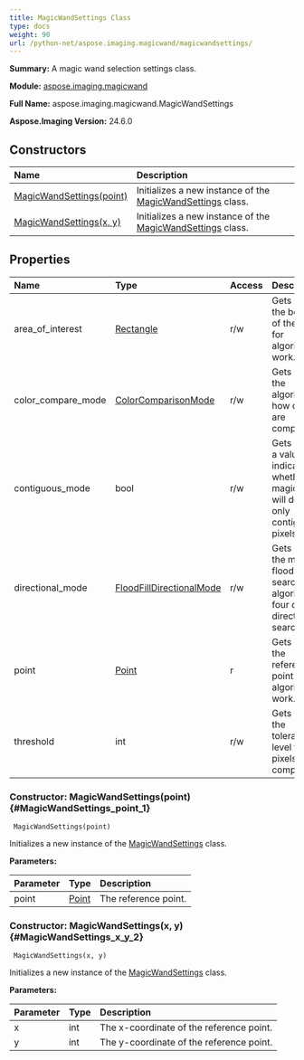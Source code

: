 ```yaml
---
title: MagicWandSettings Class
type: docs
weight: 90
url: /python-net/aspose.imaging.magicwand/magicwandsettings/
---
```


**Summary:** A magic wand selection settings class.

**Module:** [aspose.imaging.magicwand](/imaging/python-net/aspose.imaging.magicwand/)

**Full Name:** aspose.imaging.magicwand.MagicWandSettings

**Aspose.Imaging Version:** 24.6.0

## **Constructors**
| **Name** | **Description** |
| :- | :- |
| [MagicWandSettings(point)](#MagicWandSettings_point_1) | Initializes a new instance of the [MagicWandSettings](/imaging/python-net/aspose.imaging.magicwand/magicwandsettings/) class. |
| [MagicWandSettings(x, y)](#MagicWandSettings_x_y_2) | Initializes a new instance of the [MagicWandSettings](/imaging/python-net/aspose.imaging.magicwand/magicwandsettings/) class. |
## **Properties**
| **Name** | **Type** | **Access** | **Description** |
| :- | :- | :- | :- |
| area_of_interest | [Rectangle](/imaging/python-net/aspose.imaging/rectangle) | r/w | Gets or sets the bounds of the area for algorithm work. |
| color_compare_mode | [ColorComparisonMode](/imaging/python-net/aspose.imaging.magicwand/colorcomparisonmode) | r/w | Gets or sets the algorithm how colors are compared. |
| contiguous_mode | bool | r/w | Gets or sets a value indicating whether magic wand will define only contiguous pixels. |
| directional_mode | [FloodFillDirectionalMode](/imaging/python-net/aspose.imaging.magicwand/floodfilldirectionalmode) | r/w | Gets or sets the mode of flood fill search algorithm: four of eight direction search. |
| point | [Point](/imaging/python-net/aspose.imaging/point) | r | Gets or sets the reference point for algorithm work. |
| threshold | int | r/w | Gets or sets the tolerance level for pixels color comparison. |


### Constructor: MagicWandSettings(point) {#MagicWandSettings_point_1}


```
 MagicWandSettings(point) 
```

Initializes a new instance of the [MagicWandSettings](/imaging/python-net/aspose.imaging.magicwand/magicwandsettings/) class.

**Parameters:**

| Parameter | Type | Description |
| :- | :- | :- |
| point | [Point](/imaging/python-net/aspose.imaging/point) | The reference point. |

### Constructor: MagicWandSettings(x, y) {#MagicWandSettings_x_y_2}


```
 MagicWandSettings(x, y) 
```

Initializes a new instance of the [MagicWandSettings](/imaging/python-net/aspose.imaging.magicwand/magicwandsettings/) class.

**Parameters:**

| Parameter | Type | Description |
| :- | :- | :- |
| x | int | The x-coordinate of the reference point. |
| y | int | The y-coordinate of the reference point. |

